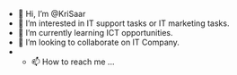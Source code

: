 - 👋 Hi, I’m @KriSaar
- 👀 I’m interested in IT support tasks or IT marketing tasks.
- 🌱 I’m currently learning ICT opportunities.
- 💞️ I’m looking to collaborate on IT Company.
- - 📫 How to reach me ...

<!---
KriSaar/KriSaar is a ✨ special ✨ repository because its `README.md` (this file) appears on your GitHub profile.
You can click the Preview link to take a look at your changes.
--->
